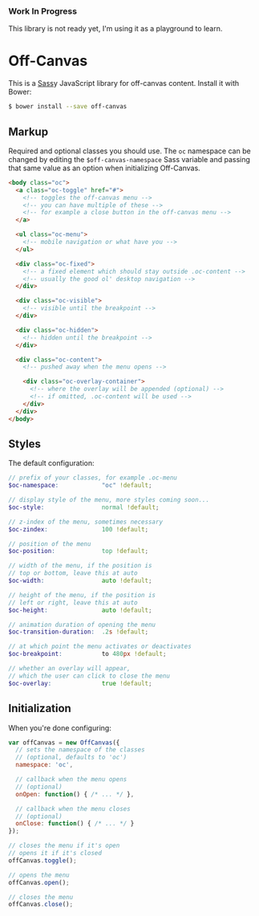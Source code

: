 ### Work In Progress

This library is not ready yet, I'm using it as a playground to learn.

# Off-Canvas

This is a [Sass][sass]y JavaScript library for off-canvas content. Install it with
Bower:

```sh
$ bower install --save off-canvas
```

## Markup

Required and optional classes you should use. The `oc` namespace can be
changed by editing the `$off-canvas-namespace` Sass variable and passing that
same value as an option when initializing Off-Canvas.

```html
<body class="oc">
  <a class="oc-toggle" href="#">
    <!-- toggles the off-canvas menu -->
    <!-- you can have multiple of these -->
    <!-- for example a close button in the off-canvas menu -->
  </a>

  <ul class="oc-menu">
    <!-- mobile navigation or what have you -->
  </ul>

  <div class="oc-fixed">
    <!-- a fixed element which should stay outside .oc-content -->
    <!-- usually the good ol' desktop navigation -->
  </div>

  <div class="oc-visible">
    <!-- visible until the breakpoint -->
  </div>

  <div class="oc-hidden">
    <!-- hidden until the breakpoint -->
  </div>

  <div class="oc-content">
    <!-- pushed away when the menu opens -->

    <div class="oc-overlay-container">
      <!-- where the overlay will be appended (optional) -->
      <!-- if omitted, .oc-content will be used -->
    </div>
  </div>
</body>
```

## Styles

The default configuration:

```scss
// prefix of your classes, for example .oc-menu
$oc-namespace:            "oc" !default;

// display style of the menu, more styles coming soon...
$oc-style:                normal !default;

// z-index of the menu, sometimes necessary
$oc-zindex:               100 !default;

// position of the menu
$oc-position:             top !default;

// width of the menu, if the position is
// top or bottom, leave this at auto
$oc-width:                auto !default;

// height of the menu, if the position is
// left or right, leave this at auto
$oc-height:               auto !default;

// animation duration of opening the menu
$oc-transition-duration:  .2s !default;

// at which point the menu activates or deactivates
$oc-breakpoint:           to 480px !default;

// whether an overlay will appear,
// which the user can click to close the menu
$oc-overlay:              true !default;
```

## Initialization

When you're done configuring:

```js
var offCanvas = new OffCanvas({
  // sets the namespace of the classes
  // (optional, defaults to 'oc')
  namespace: 'oc',

  // callback when the menu opens
  // (optional)
  onOpen: function() { /* ... */ },

  // callback when the menu closes
  // (optional)
  onClose: function() { /* ... */ }
});

// closes the menu if it's open
// opens it if it's closed
offCanvas.toggle();

// opens the menu
offCanvas.open();

// closes the menu
offCanvas.close();
```

[sass]:    http://sass-lang.com
[eventie]: https://github.com/desandro/eventie
[classie]: https://github.com/desandro/classie
[lodash]:  https://github.com/lodash/lodash
